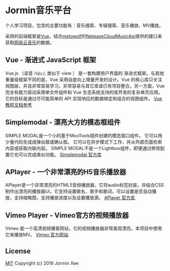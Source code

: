 # Jormin音乐平台

个人学习项目，包含的主要功能有：音乐搜索、专辑搜索、音乐播放、MV播放。

采用的前端框架是[Vue](https://github.com/vuejs/vue)，结合[metowolf](https://github.com/metowolf)的[NeteaseCloudMusicApi](https://github.com/metowolf/NeteaseCloudMusicApi)提供的接口来获取[网易云音乐](https://music.163.com)的数据。

## Vue - 渐进式 JavaScript 框架

Vue.js （读音 /vjuː/, 类似于 view ） 是一套构建用户界面的 渐进式框架。与其他重量级框架不同的是，Vue 采用自底向上增量开发的设计。Vue 的核心库只关注视图层，并且非常容易学习，非常容易与其它库或已有项目整合。另一方面，Vue 完全有能力驱动采用单文件组件和 Vue 生态系统支持的库开发的复杂单页应用。它的目标是通过尽可能简单的 API 实现响应的数据绑定和组合的视图组件。
[Vue 教程文档参考](https://cn.vuejs.org/v2/guide/)

## Simplemodal - 漂亮大方的模态框组件

SIMPLE MODAL是一个小的基于MooTools插件创建的模态窗口组件。 它可以用少量代码生成成弹出框或确认框。 它可以在异步模式下工作，并从外部页面检索内容或获取内联内容。 SIMPLE MODAL不是一个Lightbox组件，即便通过修改配置它也可以完成类似功能。
 [Simplemodal 官方库](https://github.com/plasm/simplemodal)

## APlayer - 一个非常漂亮的H5音乐播放器

APlayer是一个非常漂亮的HTML5音频播放器，它将audio标签封装，并结合CSS制作出漂亮的播放器UI，它支持设置歌名、歌手和歌词，可以设置是否自动播放，支持缩略图，支持播放进度以及设置播放源。
[APlayer 官方库](https://github.com/DIYgod/APlayer).

## Vimeo Player - Vimeo官方的视频播放器

Vimeo  是一个高清视频播客网站，它的视频播放器非常美观漂亮，本项目中使用它来播放MV。
[Vimeo 官方网站](https://vimeo.com/).

## License

[MIT](http://opensource.org/licenses/MIT)
Copyright (c) 2016 Jormin Xee
